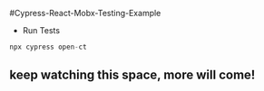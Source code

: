 #Cypress-React-Mobx-Testing-Example

-   Run Tests

```js
npx cypress open-ct
```

## keep watching this space, more will come!
